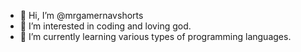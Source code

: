 - 👋 Hi, I’m @mrgamernavshorts
- 👀 I’m interested in coding and loving god.
- 🌱 I’m currently learning various types of programming languages.
<!---
mrgamernavshorts/mrgamernavshorts is a ✨ special ✨ repository because its `README.md` (this file) appears on your GitHub profile.
You can click the Preview link to take a look at your changes.
--->
